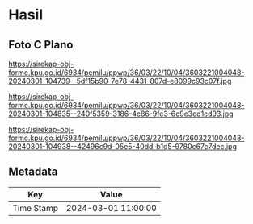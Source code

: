 # Hasil

## Foto C Plano

https://sirekap-obj-formc.kpu.go.id/6934/pemilu/ppwp/36/03/22/10/04/3603221004048-20240301-104739--5df15b90-7e78-4431-807d-e8099c93c07f.jpg

https://sirekap-obj-formc.kpu.go.id/6934/pemilu/ppwp/36/03/22/10/04/3603221004048-20240301-104835--240f5359-3186-4c86-9fe3-6c9e3ed1cd93.jpg

https://sirekap-obj-formc.kpu.go.id/6934/pemilu/ppwp/36/03/22/10/04/3603221004048-20240301-104938--42496c9d-05e5-40dd-b1d5-9780c67c7dec.jpg


## Metadata

| Key        | Value               |
| ---------- | ------------------- |
| Time Stamp | 2024-03-01 11:00:00 |




